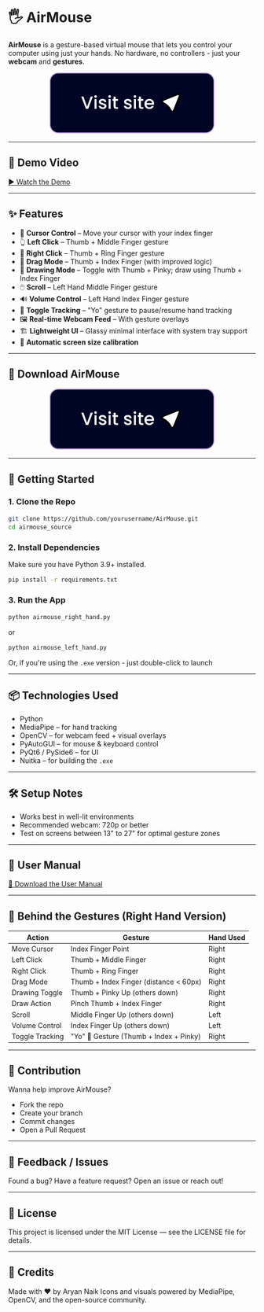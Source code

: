 # 🖐️ AirMouse

**AirMouse** is a gesture-based virtual mouse that lets you control your computer using just your hands.
No hardware, no controllers - just your **webcam** and **gestures**.

<div align="center" width="100%">
  <a href="https://github.com/aryannaik225/AirMouse" target="_blank">
    <img src="https://github.com/aryannaik225/React-Portfolio/blob/main/assets/view-button.svg" alt="Visit Site">  
  </a>
</div>

---

## 🎥 Demo Video

[▶️ Watch the Demo](https://www.youtube.com/watch?v=KQqHYK_NVYY)

---

## ✨ Features

- 🎯 **Cursor Control** – Move your cursor with your index finger  
- 👆 **Left Click** – Thumb + Middle Finger gesture  
- 🖕 **Right Click** – Thumb + Ring Finger gesture  
- 🤏 **Drag Mode** – Thumb + Index Finger (with improved logic)  
- 🎨 **Drawing Mode** – Toggle with Thumb + Pinky; draw using Thumb + Index Finger  
- 🖱️ **Scroll** – Left Hand Middle Finger gesture  
- 🔊 **Volume Control** – Left Hand Index Finger gesture  
- 🤟 **Toggle Tracking** – "Yo" gesture to pause/resume hand tracking  
- 🖼️ **Real-time Webcam Feed** – With gesture overlays  
- 🏗️ **Lightweight UI** – Glassy minimal interface with system tray support  
- 🧠 **Automatic screen size calibration**

---

## 🔽 Download AirMouse

<div align="center" width="100%">
  <a href="https://github.com/aryannaik225/AirMouse" target="_blank">
    <img src="https://github.com/aryannaik225/React-Portfolio/blob/main/assets/view-button.svg" alt="Visit Site">  
  </a>
</div>

---

## 🚀 Getting Started

### 1. Clone the Repo

```bash
git clone https://github.com/yourusername/AirMouse.git
cd airmouse_source
```

### 2. Install Dependencies
Make sure you have Python 3.9+ installed.
```bash
pip install -r requirements.txt
```

### 3. Run the App
```bash
python airmouse_right_hand.py
```
or
```bash
python airmouse_left_hand.py
```

Or, if you're using the `.exe` version - just double-click to launch

---

## 📦 Technologies Used

- Python
- MediaPipe – for hand tracking
- OpenCV – for webcam feed + visual overlays
- PyAutoGUI – for mouse & keyboard control
- PyQt6 / PySide6 – for UI
- Nuitka – for building the `.exe`

---

## 🛠️ Setup Notes
- Works best in well-lit environments
- Recommended webcam: 720p or better
- Test on screens between 13" to 27" for optimal gesture zones

---

## 📘 User Manual
[📄 Download the User Manual]()

---

## 🧠 Behind the Gestures (Right Hand Version)

| Action          | Gesture                                           | Hand Used |
| --------------- | ------------------------------------------------- | --------- |
| Move Cursor     | Index Finger Point                                | Right     |
| Left Click      | Thumb + Middle Finger                             | Right     |
| Right Click     | Thumb + Ring Finger                               | Right     |
| Drag Mode       | Thumb + Index Finger (distance < 60px)            | Right     |
| Drawing Toggle  | Thumb + Pinky Up (others down)                    | Right     |
| Draw Action     | Pinch Thumb + Index Finger                        | Right     |
| Scroll          | Middle Finger Up (others down)                    | Left      |
| Volume Control  | Index Finger Up (others down)                     | Left      |
| Toggle Tracking | "Yo" 🤟 Gesture (Thumb + Index + Pinky)           | Right     |

---

## 🤝 Contribution
Wanna help improve AirMouse?
- Fork the repo
- Create your branch
- Commit changes
- Open a Pull Request

---

## 📩 Feedback / Issues
Found a bug? Have a feature request?
Open an issue or reach out!

---

## 🧾 License
This project is licensed under the MIT License — see the LICENSE file for details.

---

## 🙌 Credits
Made with ❤️ by Aryan Naik
Icons and visuals powered by MediaPipe, OpenCV, and the open-source community.
